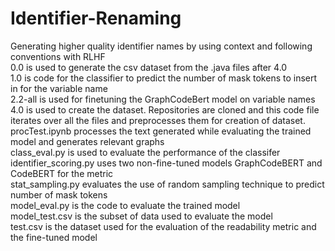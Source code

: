 # Identifier-Renaming
Generating higher quality identifier names by using context and following conventions with RLHF <br>
0.0 is used to generate the csv dataset from the .java files after 4.0 <br>
1.0 is code for the classifier to predict the number of mask tokens to insert in for the variable name <br>
2.2-all is used for finetuning the GraphCodeBert model on variable names <br>
4.0 is used to create the dataset. Repositories are cloned and this code file iterates over all the files and preprocesses them for creation of dataset.<br>
procTest.ipynb processes the text generated while evaluating the trained model and generates relevant graphs<br>
class_eval.py is used to evaluate the performance of the classifer <br>
identifier_scoring.py uses two non-fine-tuned models GraphCodeBERT and CodeBERT for the metric<br>
stat_sampling.py evaluates the use of random sampling technique to predict number of mask tokens<br>
model_eval.py is the code to evaluate the trained model<br>
model_test.csv is the subset of data used to evaluate the model<br>
test.csv is the dataset used for the evaluation of the readability metric and the fine-tuned model <br>
